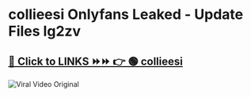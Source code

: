 
 # collieesi Onlyfans Leaked - Update Files lg2zv

## <h2><a href="https://clipsfans.com/collieesi&ref=git">🔗 Click to LINKS ⏩⏩ 👉 🟢 collieesi </a></h2>

<a href="https://clipsfans.com/collieesi&ref=git" rel="nofollow" data-target="animated-image.originalLink"><img src="https://i.ibb.co.com/xMMVF88/686577567.gif" alt="Viral Video Original" style="max-width: 100%; display: inline-block;" data-target="animated-image.originalImage"></a>

